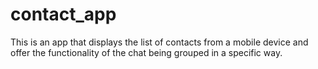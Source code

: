 # contact_app

This is an app that displays the list of contacts from a mobile device and 
offer the functionality of the chat being grouped in a specific way.